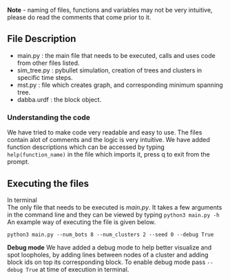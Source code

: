 **Note** - naming of files, functions and variables may not be very intuitive, please do read the comments that come prior to it.

## File Description
- main.py : the main file that needs to be executed, calls and uses code from other files listed.
- sim_tree.py : pybullet simulation, creation of trees and clusters in specific time steps.
- mst.py : file which creates graph, and corresponding minimum spanning tree.
- dabba.urdf : the block object.

### Understanding the code
We have tried to make code very readable and easy to use. The files contain alot of comments and the logic is very intuitive. We have added function descriptions which can be accessed by typing ``` help(function_name)```  in the file which imports it, press q to exit from the prompt. 

## Executing the files 
In terminal </br>
The only file that needs to be executed is *main.py*. It takes a few arguments in the command line and they can be viewed by typing ``` python3 main.py -h ``` </br>
An example way of executing the file is given below.
```
python3 main.py --num_bots 8 --num_clusters 2 --seed 0 --debug True
```

**Debug mode**
We have added a debug mode to help better visualize and spot loopholes, by adding lines between nodes of a cluster and adding block ids on top its corresponding block. To enable debug mode pass ``--debug True`` at time of execution in terminal. 

